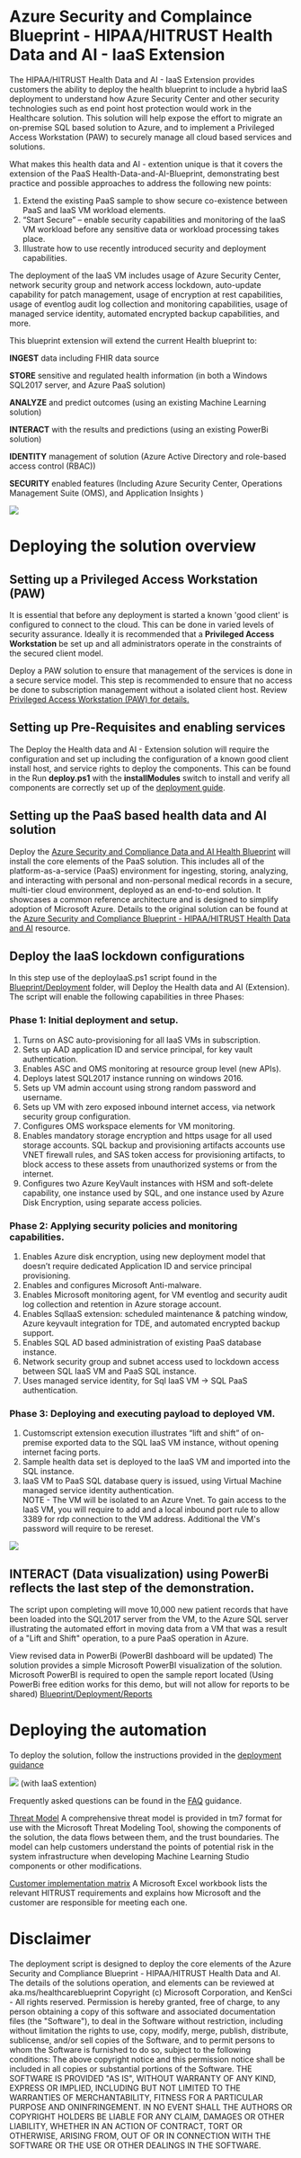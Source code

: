 ﻿

# Azure Security and Complaince Blueprint - HIPAA/HITRUST Health Data and AI - IaaS Extension 




The HIPAA/HITRUST Health Data and AI - IaaS Extension provides customers the ability to deploy the health blueprint to include a hybrid IaaS deployment to understand how Azure Security Center and other 
security technologies such as end point host protection would work in the Healthcare solution.
This solution will help expose the effort to migrate an on-premise SQL based solution to Azure, and to implement a Privileged Access Workstation (PAW) to securely manage all cloud based services and solutions.

What makes this health data and AI - extention unique is that it covers the extension of the PaaS Health-Data-and-AI-Blueprint, demonstrating best practice and possible approaches to address the following new points:

1.	Extend the existing PaaS sample to show secure co-existence between PaaS and IaaS VM workload elements.
2.	“Start Secure” – enable security capabilities and monitoring of the IaaS VM workload before any sensitive data or workload processing takes place.
3.	Illustrate how to use recently introduced security and deployment capabilities.

The deployment of the IaaS VM includes usage of Azure Security Center, network security group and network access lockdown, auto-update capability for patch management, usage of encryption at rest capabilities, usage of eventlog audit log collection and monitoring capabilities, usage of managed service identity, automated encrypted backup capabilities, and more.

This blueprint extension will extend the current Health blueprint to:

**INGEST** data including FHIR data source

**STORE** sensitive and regulated health information (in both a Windows SQL2017 server, and Azure PaaS solution)

**ANALYZE** and predict outcomes (using an existing Machine Learning solution)

**INTERACT** with the results and predictions  (using an existing PowerBi solution)

**IDENTITY** management of solution (Azure Active Directory and role-based access control (RBAC))

**SECURITY** enabled features (Including Azure Security Center, Operations Management Suite (OMS), and Application Insights
)


![](images/design2.png)


# Deploying the solution overview

## Setting up a Privileged Access Workstation (PAW) ##

It is essential that before any deployment is started a known 'good client' is configured to connect to the cloud. This can be done in varied levels of security assurance. Ideally it is recommended that a **Privileged Access Workstation** be set up and all administrators operate in the constraints of the secured client model.

Deploy a PAW solution to ensure that management of the services is done in a secure service model. 
This step is recommended to ensure that no access be done to subscription management without a isolated client host. 
Review [Privileged Access Workstation (PAW) for details.](https://docs.microsoft.com/en-us/windows-server/identity/securing-privileged-access/privileged-access-workstations)

## Setting up Pre-Requisites and enabling services ##

The Deploy the Health data and AI - Extension solution will require the configuration and set up including the configuration of a known good client install host, and service rights to deploy the components. This can be found in the Run **deploy.ps1** with the **installModules** switch to install and verify all components are correctly set up of the [deployment guide](./deployment.md).

## Setting up the PaaS based health data and AI solution ##

Deploy the [Azure Security and Compliance Data and AI Health Blueprint](https://github.com/Azure/Azure-Health-Extension) will install the core elements of the PaaS solution. This includes all of the platform-as-a-service (PaaS) environment for ingesting, storing, analyzing, and interacting with personal and non-personal medical records in a secure, multi-tier cloud environment, deployed as an end-to-end solution. It showcases a common reference architecture and is designed to simplify adoption of Microsoft Azure.
Details to the original solution can be found at the [Azure Security and Compliance Blueprint - HIPAA/HITRUST Health Data and AI](https://docs.microsoft.com/en-us/azure/security/blueprints/azure-health) resource.

## Deploy the IaaS lockdown configurations ##
In this step use of the deployIaaS.ps1 script found in the [Blueprint/Deployment](./Deployment) folder, will Deploy the Health data and AI (Extension). The script will enable the following capabilities
in three Phases:

### Phase 1:  Initial deployment and setup. ###
1.	Turns on ASC auto-provisioning for all IaaS VMs in subscription.
2.	Sets up AAD application ID and service principal, for key vault authentication.
3.	Enables ASC and OMS monitoring at resource group level (new APIs).
4.	Deploys latest SQL2017 instance running on windows 2016.
5.	Sets up VM admin account using strong random password and username.
6.	Sets up VM with zero exposed inbound internet access, via network security group configuration.
7.	Configures OMS workspace elements for VM monitoring.
8.	Enables mandatory storage encryption and https usage for all used storage accounts.  SQL backup and provisioning artifacts accounts use VNET firewall rules, and SAS token access for provisioning artifacts, to block access to these assets from unauthorized systems or from the internet.
9.	Configures two Azure KeyVault instances with HSM and soft-delete capability, one instance used by SQL, and one instance used by Azure Disk Encryption, using separate access policies.
### Phase 2:  Applying security policies and monitoring capabilities. ###
1.	Enables Azure disk encryption, using new deployment model that doesn’t require dedicated Application ID and service principal provisioning.
2.	Enables and configures Microsoft Anti-malware.
3.	Enables Microsoft monitoring agent, for VM eventlog and security audit log collection and retention in Azure storage account.
4.	Enables SqlIaaS extension: scheduled maintenance & patching window, Azure keyvault integration for TDE, and automated encrypted backup support.
5.	Enables SQL AD based administration of existing PaaS database instance.
6.	Network security group and subnet access used to lockdown access between SQL IaaS VM and PaaS SQL instance.
7.	Uses managed service identity, for Sql IaaS VM -> SQL PaaS authentication.
### Phase 3: Deploying and executing payload to deployed VM. ###
1.	Customscript extension execution illustrates “lift and shift” of on-premise exported data to the SQL IaaS VM instance, without opening internet facing ports.
2.	Sample health data set is deployed to the IaaS VM and imported into the SQL instance.
3.	IaaS VM to PaaS SQL database query is issued, using Virtual Machine managed service identity authentication.  
NOTE - The VM will be isolated to an Azure Vnet. To gain access to the IaaS VM, you will require to add and a local inbound port rule to allow 3389 for rdp connection to the VM
 address. Additional the VM's password will require to be rereset. 
 
 
 


![](images/ra2.png)

## INTERACT (Data visualization) using PowerBi reflects the last step of the demonstration. ##

The script upon completing will move 10,000 new patient records that have been loaded into the SQL2017 server from the VM, to the Azure SQL server illustrating the automated effort in moving data from a VM that was a result of a "Lift and Shift" operation, to a pure PaaS operation in Azure.


 View revised data in PowerBi (PowerBI dashboard will be updated)
The solution provides a simple Microsoft PowerBI visualization of the solution. Microsoft PowerBI is required to open the sample report located (Using PowerBi free edition works for this demo, but will not allow for reports to be shared) [Blueprint/Deployment/Reports](https://github.com/RajeevRangappa/Azure-Health-Extension/tree/master/Reports) 




# Deploying the automation
 To deploy the solution, follow the instructions provided in the [deployment guidance](https://github.com/Azure/Azure-Health-Extension/blob/master/deployment.md)

[![](./images/deploy.png)](./deployment.md) (with IaaS extention)

Frequently asked questions can be found in the [FAQ](https://github.com/RajeevRangappa/Azure-Health-Extension/blob/master/faq.md) guidance.

[Threat Model](https://github.com/Azure/Azure-Health-Extension/tree/master/Files) A comprehensive threat model is provided in tm7 format for use with the Microsoft Threat Modeling Tool, showing the components of the solution, the data flows between them, and the trust boundaries. The model can help customers understand the points of potential risk in the system infrastructure when developing Machine Learning Studio components or other modifications.

[Customer implementation matrix](https://github.com/Azure/Azure-Health-Extension/tree/master/Files) A Microsoft Excel workbook lists the relevant HITRUST requirements and explains how Microsoft and the customer are responsible for meeting each one.


# Disclaimer


 The deployment script is designed to deploy the core elements of the Azure Security and Compliance Blueprint - HIPAA/HITRUST Health Data and AI. The details of the solutions operation, and elements can be reviewed at aka.ms/healthcareblueprint
Copyright (c) Microsoft Corporation, and KenSci - All rights reserved.
Permission is hereby granted, free of charge, to any person obtaining a copy of this software and associated documentation files (the "Software"), to deal in the Software without restriction, including without limitation the rights  to use, copy, modify, merge, publish, distribute, sublicense, and/or sell copies of the Software, and to permit persons to whom the Software is  furnished to do so, subject to the following conditions:
The above copyright notice and this permission notice shall be included in all copies or substantial portions of the Software.
THE SOFTWARE IS PROVIDED "AS IS", WITHOUT WARRANTY OF ANY KIND, EXPRESS OR IMPLIED, INCLUDING BUT NOT LIMITED TO THE WARRANTIES OF MERCHANTABILITY,  FITNESS FOR A PARTICULAR PURPOSE AND ONINFRINGEMENT. IN NO EVENT SHALL THE AUTHORS OR COPYRIGHT HOLDERS BE LIABLE FOR ANY CLAIM, DAMAGES OR OTHER LIABILITY, WHETHER IN AN ACTION OF CONTRACT, TORT OR OTHERWISE, ARISING FROM, OUT OF OR IN CONNECTION WITH THE SOFTWARE OR THE USE OR OTHER DEALINGS IN THE SOFTWARE.




